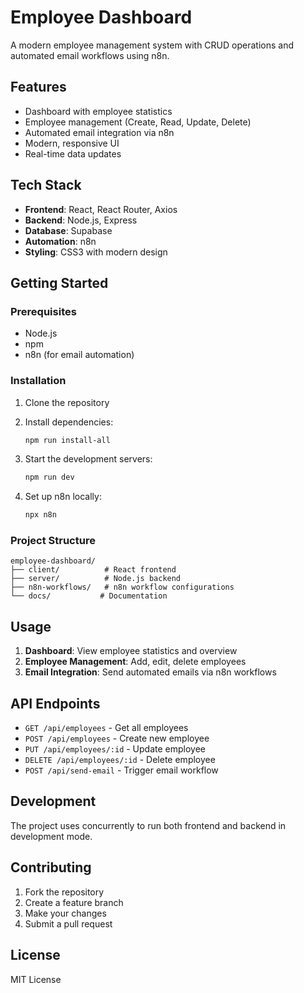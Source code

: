 # Employee Dashboard

A modern employee management system with CRUD operations and automated email workflows using n8n.

## Features

- Dashboard with employee statistics
- Employee management (Create, Read, Update, Delete)
- Automated email integration via n8n
- Modern, responsive UI
- Real-time data updates

## Tech Stack

- **Frontend**: React, React Router, Axios
- **Backend**: Node.js, Express
- **Database**: Supabase
- **Automation**: n8n
- **Styling**: CSS3 with modern design

## Getting Started

### Prerequisites

- Node.js
- npm
- n8n (for email automation)

### Installation

1. Clone the repository
2. Install dependencies:
   ```bash
   npm run install-all
   ```

3. Start the development servers:
   ```bash
   npm run dev
   ```

4. Set up n8n locally:
   ```bash
   npx n8n
   ```

### Project Structure

```
employee-dashboard/
├── client/          # React frontend
├── server/          # Node.js backend
├── n8n-workflows/   # n8n workflow configurations
└── docs/           # Documentation
```

## Usage

1. **Dashboard**: View employee statistics and overview
2. **Employee Management**: Add, edit, delete employees
3. **Email Integration**: Send automated emails via n8n workflows

## API Endpoints

- `GET /api/employees` - Get all employees
- `POST /api/employees` - Create new employee
- `PUT /api/employees/:id` - Update employee
- `DELETE /api/employees/:id` - Delete employee
- `POST /api/send-email` - Trigger email workflow

## Development

The project uses concurrently to run both frontend and backend in development mode.

## Contributing

1. Fork the repository
2. Create a feature branch
3. Make your changes
4. Submit a pull request

## License

MIT License
